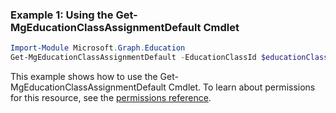 ### Example 1: Using the Get-MgEducationClassAssignmentDefault Cmdlet
```powershell
Import-Module Microsoft.Graph.Education
Get-MgEducationClassAssignmentDefault -EducationClassId $educationClassId
```
This example shows how to use the Get-MgEducationClassAssignmentDefault Cmdlet.
To learn about permissions for this resource, see the [permissions reference](/graph/permissions-reference).
